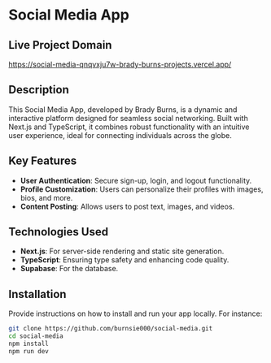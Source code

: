 # Social Media App

## Live Project Domain
https://social-media-qnqvxju7w-brady-burns-projects.vercel.app/

## Description

This Social Media App, developed by Brady Burns, is a dynamic and interactive platform designed for seamless social networking. Built with Next.js and TypeScript, it combines robust functionality with an intuitive user experience, ideal for connecting individuals across the globe.

## Key Features

- **User Authentication**: Secure sign-up, login, and logout functionality.
- **Profile Customization**: Users can personalize their profiles with images, bios, and more.
- **Content Posting**: Allows users to post text, images, and videos.

## Technologies Used

- **Next.js**: For server-side rendering and static site generation.
- **TypeScript**: Ensuring type safety and enhancing code quality.
- **Supabase**: For the database.

## Installation

Provide instructions on how to install and run your app locally. For instance:

```bash
git clone https://github.com/burnsie000/social-media.git
cd social-media
npm install
npm run dev
